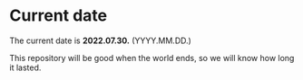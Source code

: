 # Current date

The current date is **2022.07.30.** (YYYY.MM.DD.)

This repository will be good when the world ends, so we will know how long it lasted.